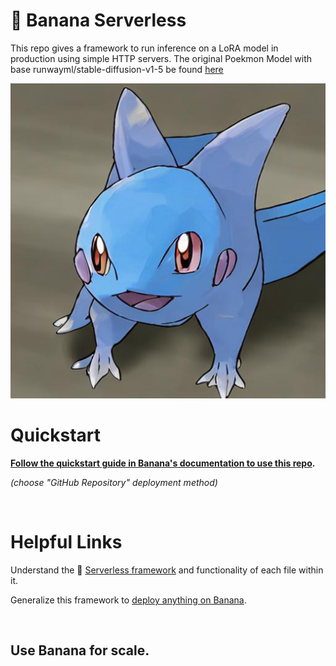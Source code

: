 
# 🍌 Banana Serverless

This repo gives a framework to run inference on a LoRA model in production using simple HTTP servers. The original Poekmon Model with base runwayml/stable-diffusion-v1-5 be found [here](https://huggingface.co/pcuenq/pokemon-lora)

![demo output image](https://github.com/lucataco/serverless-LoRA-inference-pokemon/blob/main/output.jpg?raw=true)

# Quickstart
**[Follow the quickstart guide in Banana's documentation to use this repo](https://docs.banana.dev/banana-docs/quickstart).** 

*(choose "GitHub Repository" deployment method)*

<br>

# Helpful Links
Understand the 🍌 [Serverless framework](https://docs.banana.dev/banana-docs/core-concepts/inference-server/serverless-framework) and functionality of each file within it.

Generalize this framework to [deploy anything on Banana](https://docs.banana.dev/banana-docs/resources/how-to-serve-anything-on-banana).

<br>

## Use Banana for scale.
